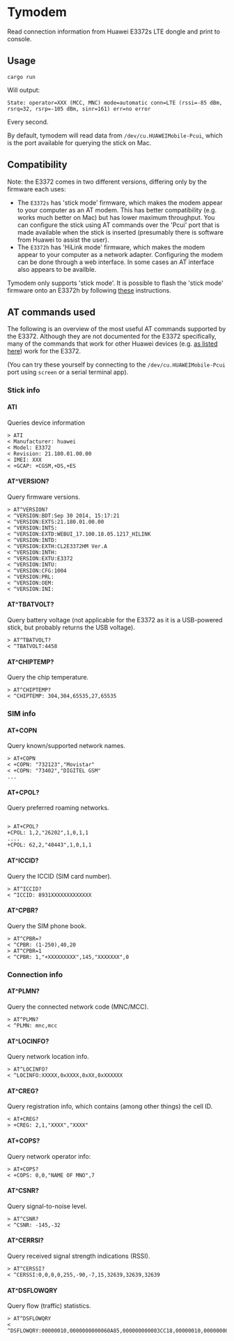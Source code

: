 # Tymodem

Read connection information from Huawei E3372s LTE dongle and print to console.

## Usage

`cargo run`

Will output:

````
State: operator=XXX (MCC, MNC) mode=automatic conn=LTE (rssi=-85 dBm, rsrq=32, rsrp=-105 dBm, sinr=161) err=no error
````

Every second.

By default, tymodem will read data from `/dev/cu.HUAWEIMobile-Pcui`, which is the port available for 
querying the stick on Mac.

## Compatibility

Note: the E3372 comes in two different versions, differing only by the firmware each uses:

* The `E3372s` has 'stick mode' firmware, which makes the modem appear to your computer as an AT modem. This has better compatibility (e.g. works much better on Mac) but has lower maximum throughput. You can configure the stick using AT commands over the 'Pcui' port that is made available when the stick is inserted (presumably there is software from Huawei to assist the user).
* The `E3372h` has 'HiLink mode' firmware, which makes the modem appear to your computer as a network adapter. Configuring the modem can be done through a web interface. In some cases an AT interface also appears to be availble.

Tymodem only supports 'stick mode'. It is possible to flash the 'stick mode' firmware onto an E3372h by following [these](https://www.0xf8.org/2017/01/flashing-a-huawei-e3372h-4g-lte-stick-from-hilink-to-stick-mode/) instructions.

## AT commands used

The following is an overview of the most useful AT commands supported by the E3372. Although they are not documented for
the E3372 specifically, many of the commands that work for other Huawei devices (e.g. [as listed here](http://download-c.huawei.com/download/downloadCenter?downloadId=51047&version=120450&siteCode)) work for the E3372.

(You can try these yourself by connecting to the `/dev/cu.HUAWEIMobile-Pcui` port using `screen` or a serial terminal app).

### Stick info

#### ATI

Queries device information

````
> ATI
< Manufacturer: huawei
< Model: E3372
< Revision: 21.180.01.00.00
< IMEI: XXX
< +GCAP: +CGSM,+DS,+ES
````

#### AT^VERSION?

Query firmware versions.

````
> AT^VERSION?
< ^VERSION:BDT:Sep 30 2014, 15:17:21
< ^VERSION:EXTS:21.180.01.00.00
< ^VERSION:INTS:
< ^VERSION:EXTD:WEBUI_17.100.18.05.1217_HILINK
< ^VERSION:INTD:
< ^VERSION:EXTH:CL2E3372HM Ver.A
< ^VERSION:INTH:
< ^VERSION:EXTU:E3372
< ^VERSION:INTU:
< ^VERSION:CFG:1004
< ^VERSION:PRL:
< ^VERSION:OEM:
< ^VERSION:INI:
````

#### AT^TBATVOLT?

Query battery voltage (not applicable for the E3372 as it is a USB-powered stick, but probably returns the USB voltage).

````
> AT^TBATVOLT?
< ^TBATVOLT:4458
````

#### AT^CHIPTEMP?

Query the chip temperature.

````
> AT^CHIPTEMP?
< ^CHIPTEMP: 304,304,65535,27,65535
````

### SIM info

#### AT+COPN

Query known/supported network names.

````
> AT+COPN
< +COPN: "732123","Movistar"
< +COPN: "73402","DIGITEL GSM"
...
````

#### AT+CPOL?

Query preferred roaming networks.

````

> AT+CPOL?
+CPOL: 1,2,"26202",1,0,1,1
....
+CPOL: 62,2,"40443",1,0,1,1
````

#### AT^ICCID?

Query the ICCID (SIM card number).

````
> AT^ICCID?
< ^ICCID: 8931XXXXXXXXXXXXX
````

#### AT^CPBR?

Query the SIM phone book.

````
> AT^CPBR=?
< ^CPBR: (1-250),40,20
> AT^CPBR=1
< ^CPBR: 1,"+XXXXXXXXX",145,"XXXXXXX",0
````

### Connection info

#### AT^PLMN?

Query the connected network code (MNC/MCC).

````
> AT^PLMN? 
< ^PLMN: mnc,mcc
````

#### AT^LOCINFO?

Query network location info.

````
> AT^LOCINFO?
< ^LOCINFO:XXXXX,0xXXXX,0xXX,0xXXXXXX
````

#### AT^CREG?

Query registration info, which contains (among other things) the cell ID.

````
< AT+CREG?
> +CREG: 2,1,"XXXX","XXXX"
````

#### AT+COPS?

Query network operator info:

````
> AT+COPS?
< +COPS: 0,0,"NAME OF MNO",7
````

#### AT^CSNR?

Query signal-to-noise level.

````
> AT^CSNR?
< ^CSNR: -145,-32
````

#### AT^CERRSI?

Query received signal strength indications (RSSI).

````
> AT^CERSSI?
< ^CERSSI:0,0,0,0,255,-90,-7,15,32639,32639,32639
````

#### AT^DSFLOWQRY

Query flow (traffic) statistics.

````
> AT^DSFLOWQRY
< ^DSFLOWQRY:00000010,0000000000060A85,000000000003CC18,00000010,0000000000060A85,000000000003CC18
````

